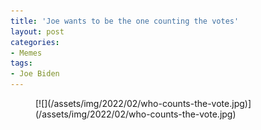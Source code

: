 ```yaml
---
title: 'Joe wants to be the one counting the votes'
layout: post
categories:
- Memes
tags:
- Joe Biden
---
```


<figure class="wp-block-image size-full">[![](/assets/img/2022/02/who-counts-the-vote.jpg)](/assets/img/2022/02/who-counts-the-vote.jpg)</figure>